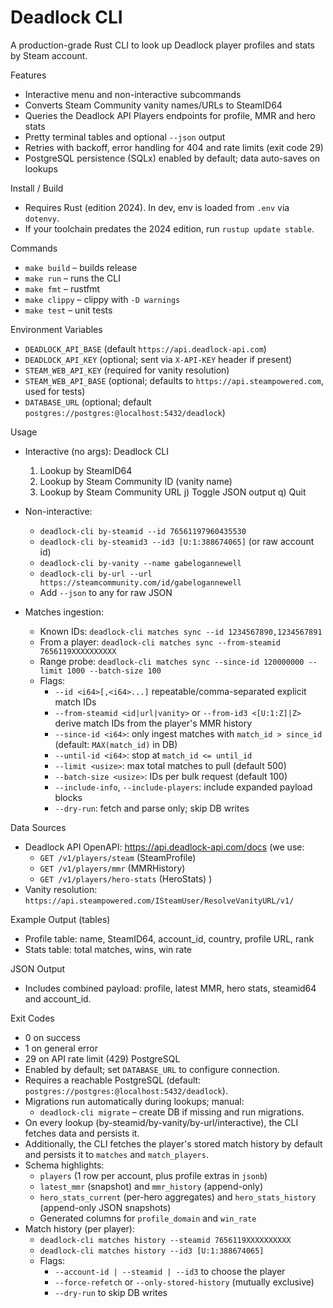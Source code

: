 Deadlock CLI
============

A production-grade Rust CLI to look up Deadlock player profiles and stats by Steam account.

Features
- Interactive menu and non-interactive subcommands
- Converts Steam Community vanity names/URLs to SteamID64
- Queries the Deadlock API Players endpoints for profile, MMR and hero stats
- Pretty terminal tables and optional `--json` output
- Retries with backoff, error handling for 404 and rate limits (exit code 29)
- PostgreSQL persistence (SQLx) enabled by default; data auto-saves on lookups

Install / Build
- Requires Rust (edition 2024). In dev, env is loaded from `.env` via `dotenvy`.
- If your toolchain predates the 2024 edition, run `rustup update stable`.

Commands
- `make build` – builds release
- `make run` – runs the CLI
- `make fmt` – rustfmt
- `make clippy` – clippy with `-D warnings`
- `make test` – unit tests

Environment Variables
- `DEADLOCK_API_BASE` (default `https://api.deadlock-api.com`)
- `DEADLOCK_API_KEY` (optional; sent via `X-API-KEY` header if present)
- `STEAM_WEB_API_KEY` (required for vanity resolution)
- `STEAM_WEB_API_BASE` (optional; defaults to `https://api.steampowered.com`, used for tests)
- `DATABASE_URL` (optional; default `postgres://postgres:@localhost:5432/deadlock`)

Usage
- Interactive (no args):
  Deadlock CLI
  1) Lookup by SteamID64
  2) Lookup by Steam Community ID (vanity name)
  3) Lookup by Steam Community URL
  j) Toggle JSON output
  q) Quit

- Non-interactive:
  - `deadlock-cli by-steamid --id 76561197960435530`
  - `deadlock-cli by-steamid3 --id3 [U:1:388674065]` (or raw account id)
  - `deadlock-cli by-vanity --name gabelogannewell`
  - `deadlock-cli by-url --url https://steamcommunity.com/id/gabelogannewell`
  - Add `--json` to any for raw JSON

- Matches ingestion:
  - Known IDs: `deadlock-cli matches sync --id 1234567890,1234567891`
  - From a player: `deadlock-cli matches sync --from-steamid 7656119XXXXXXXXXX`
  - Range probe: `deadlock-cli matches sync --since-id 120000000 --limit 1000 --batch-size 100`
  - Flags:
    - `--id <i64>[,<i64>...]` repeatable/comma-separated explicit match IDs
    - `--from-steamid <id|url|vanity>` or `--from-id3 <[U:1:Z]|Z>` derive match IDs from the player's MMR history
    - `--since-id <i64>`: only ingest matches with `match_id > since_id` (default: `MAX(match_id)` in DB)
    - `--until-id <i64>`: stop at `match_id <= until_id`
    - `--limit <usize>`: max total matches to pull (default 500)
    - `--batch-size <usize>`: IDs per bulk request (default 100)
    - `--include-info`, `--include-players`: include expanded payload blocks
    - `--dry-run`: fetch and parse only; skip DB writes

Data Sources
- Deadlock API OpenAPI: https://api.deadlock-api.com/docs (we use:
  - `GET /v1/players/steam` (SteamProfile)
  - `GET /v1/players/mmr` (MMRHistory)
  - `GET /v1/players/hero-stats` (HeroStats)
)
- Vanity resolution: `https://api.steampowered.com/ISteamUser/ResolveVanityURL/v1/`

Example Output (tables)
- Profile table: name, SteamID64, account_id, country, profile URL, rank
- Stats table: total matches, wins, win rate

JSON Output
- Includes combined payload: profile, latest MMR, hero stats, steamid64 and account_id.

Exit Codes
- 0 on success
- 1 on general error
- 29 on API rate limit (429)
PostgreSQL
- Enabled by default; set `DATABASE_URL` to configure connection.
- Requires a reachable PostgreSQL (default: `postgres://postgres:@localhost:5432/deadlock`).
- Migrations run automatically during lookups; manual:
  - `deadlock-cli migrate` – create DB if missing and run migrations.
- On every lookup (by-steamid/by-vanity/by-url/interactive), the CLI fetches data and persists it.
- Additionally, the CLI fetches the player's stored match history by default and persists it to `matches` and `match_players`.
- Schema highlights:
  - `players` (1 row per account, plus profile extras in `jsonb`)
  - `latest_mmr` (snapshot) and `mmr_history` (append-only)
  - `hero_stats_current` (per-hero aggregates) and `hero_stats_history` (append-only JSON snapshots)
  - Generated columns for `profile_domain` and `win_rate`
 - Match history (per player):
   - `deadlock-cli matches history --steamid 7656119XXXXXXXXXX`
   - `deadlock-cli matches history --id3 [U:1:388674065]`
   - Flags:
     - `--account-id | --steamid | --id3` to choose the player
     - `--force-refetch` or `--only-stored-history` (mutually exclusive)
     - `--dry-run` to skip DB writes
